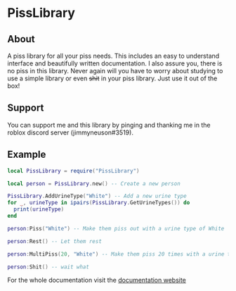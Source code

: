 # PissLibrary

## About
A piss library for all your piss needs. This includes an easy to understand interface and beautifully written documentation. I also assure you, there is no piss in this library. Never again will you have to worry about studying to use a simple library or even ~~shit~~ in your piss library. Just use it out of the box!

## Support
You can support me and this library by pinging and thanking me in the roblox discord server (jimmyneuson#3519).

## Example

```lua
local PissLibrary = require("PissLibrary")

local person = PissLibrary.new() -- Create a new person

PissLibrary.AddUrineType("White") -- Add a new urine type
for _, urineType in ipairs(PissLibrary.GetUrineTypes()) do
  print(urineType)
end

person:Piss("White") -- Make them piss out with a urine type of White

person:Rest() -- Let them rest

person:MultiPiss(20, "White") -- Make them piss 20 times with a urine type of White

person:Shit() -- wait what
```
For the whole documentation visit the [documentation website](https://jimmyneuson.github.io/PissLibrary/)